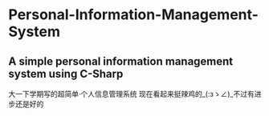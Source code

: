 # Personal-Information-Management-System
A simple personal information management system using C-Sharp
---
大一下学期写的超简单·个人信息管理系统
现在看起来挺辣鸡的_(:зゝ∠)_不过有进步还是好的
